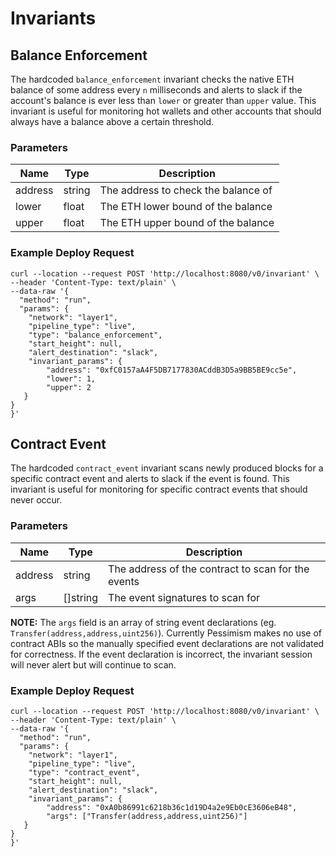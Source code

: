# Invariants


## Balance Enforcement
The hardcoded `balance_enforcement` invariant checks the native ETH balance of some address every `n` milliseconds and alerts to slack if the account's balance is ever less than `lower` or greater than `upper` value. This invariant is useful for monitoring hot wallets and other accounts that should always have a balance above a certain threshold.

### Parameters
| Name | Type | Description |
| ---- | ---- | ----------- |
| address | string | The address to check the balance of |
| lower | float | The ETH lower bound of the balance |
| upper | float | The ETH upper bound of the balance |

### Example Deploy Request
```
curl --location --request POST 'http://localhost:8080/v0/invariant' \
--header 'Content-Type: text/plain' \
--data-raw '{
  "method": "run",
  "params": {
    "network": "layer1",
    "pipeline_type": "live",
    "type": "balance_enforcement", 
    "start_height": null,
    "alert_destination": "slack",
    "invariant_params": {
        "address": "0xfC0157aA4F5DB7177830ACddB3D5a9BB5BE9cc5e",
        "lower": 1,
        "upper": 2
   }
}
}'
```

## Contract Event
The hardcoded `contract_event` invariant scans newly produced blocks for a specific contract event and alerts to slack if the event is found. This invariant is useful for monitoring for specific contract events that should never occur.

### Parameters
| Name | Type | Description |
| ---- | ---- | ----------- |
| address | string | The address of the contract to scan for the events |
| args | []string | The event signatures to scan for |

**NOTE:** The `args` field is an array of string event declarations (eg. `Transfer(address,address,uint256)`). Currently Pessimism makes no use of contract ABIs so the manually specified event declarations are not validated for correctness. If the event declaration is incorrect, the invariant session will never alert but will continue to scan. 


### Example Deploy Request
```
curl --location --request POST 'http://localhost:8080/v0/invariant' \
--header 'Content-Type: text/plain' \
--data-raw '{
  "method": "run",
  "params": {
    "network": "layer1",
    "pipeline_type": "live",
    "type": "contract_event", 
    "start_height": null,
    "alert_destination": "slack",
    "invariant_params": {
        "address": "0xA0b86991c6218b36c1d19D4a2e9Eb0cE3606eB48",
        "args": ["Transfer(address,address,uint256)"]
   }
}
}'